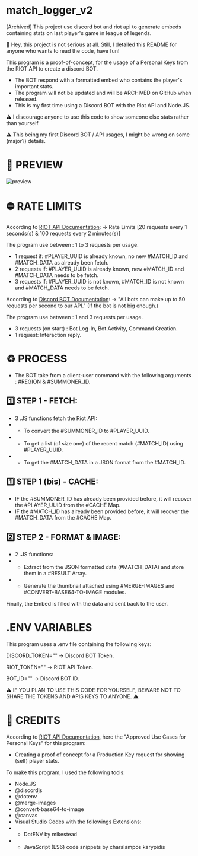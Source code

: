 # match_logger_v2
[Archived] This project use discord bot and riot api to generate embeds containing stats on last player's game in league of legends.

:wave: Hey, this project is not serious at all. Still, I detailed this README for anyone who wants to read the code, have fun!

This program is a proof-of-concept, for the usage of a Personal Keys from the RIOT API to create a discord BOT.
- The BOT respond with a formatted embed who contains the player's important stats.
- The program will not be updated and will be ARCHIVED on GitHub when released.
- This is my first time using a Discord BOT with the Riot API and Node.JS.

:warning: I discourage anyone to use this code to show someone else stats rather than yourself.

:warning: This being my first Discord BOT / API usages, I might be wrong on some (major?) details.

# 👀 PREVIEW

![preview](https://github.com/Vahaz/match_logger_v2/blob/main/GITHUB-THUMBNAIL.png?raw=true)

# ⛔️ RATE LIMITS
According to [RIOT API Documentation](https://developer.riotgames.com):
→ Rate Limits [20 requests every 1 seconds(s) & 100 requests every 2 minutes(s)]

The program use between : 1 to 3 requests per usage.
- 1 request if: #PLAYER_UUID is already known, no new #MATCH_ID and #MATCH_DATA as already been fetch.
- 2 requests if: #PLAYER_UUID is already known, new #MATCH_ID and #MATCH_DATA needs to be fetch.
- 3 requests if: #PLAYER_UUID is not known, #MATCH_ID is not known and #MATCH_DATA needs to be fetch.

According to [Discord BOT Documentation](https://discord.com/developers/docs/topics/rate-limits):
→ "All bots can make up to 50 requests per second to our API." (If the bot is not big enough.)

The program use between : 1 and 3 requests per usage.
- 3 requests (on start) : Bot Log-In, Bot Activity, Command Creation.
- 1 request: Interaction reply.

# ♻️ PROCESS
- The BOT take from a client-user command with the following arguments : #REGION & #SUMMONER_ID.

## 1️⃣ STEP 1 - FETCH:
- 3 .JS functions fetch the Riot API:
- - To convert the #SUMMONER_ID to #PLAYER_UUID.
- - To get a list (of size one) of the recent match (#MATCH_ID) using #PLAYER_UUID.
- - To get the #MATCH_DATA in a JSON format from the #MATCH_ID.

## 1️⃣ STEP 1 (bis) - CACHE:
- IF the #SUMMONER_ID has already been provided before, it will recover the #PLAYER_UUID from the #CACHE Map.
- IF the #MATCH_ID has already been provided before, it will recover the #MATCH_DATA from the #CACHE Map.

## 2️⃣ STEP 2 - FORMAT & IMAGE:
- 2 .JS functions:
- - Extract from the JSON formatted data (#MATCH_DATA) and store them in a #RESULT Array.
- - Generate the thumbnail attached using #MERGE-IMAGES and #CONVERT-BASE64-TO-IMAGE modules.

Finally, the Embed is filled with the data and sent back to the user.

# .ENV VARIABLES
This program uses a .env file containing the following keys:

DISCORD_TOKEN="" → Discord BOT Token.

RIOT_TOKEN="" → RIOT API Token.

BOT_ID="" → Discord BOT ID.


:warning: IF YOU PLAN TO USE THIS CODE FOR YOURSELF, BEWARE NOT TO SHARE THE TOKENS AND APIS KEYS TO ANYONE. :warning:

# 💬 CREDITS
According to [RIOT API Documentation](https://developer.riotgames.com), here the "Approved Use Cases for Personal Keys" for this program:
- Creating a proof of concept for a Production Key request for showing (self) player stats.

To make this program, I used the following tools:
- Node.JS
- @discordjs
- @dotenv
- @merge-images
- @convert-base64-to-image
- @canvas
- Visual Studio Codes with the followings Extensions:
- - DotENV by mikestead
- - JavaScript (ES6) code snippets by charalampos karypidis
